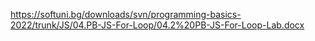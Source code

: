 https://softuni.bg/downloads/svn/programming-basics-2022/trunk/JS/04.PB-JS-For-Loop/04.2%20PB-JS-For-Loop-Lab.docx
